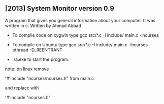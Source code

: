 [2013] System Monitor version 0.9
----------------------------------------------------------------------------------------

A program that gives you general information about your computer. 
It was written in c. 
Written by Ahmad Abbad

- To compile code on cygwin type gcc src/*.c -I include/ main.c -lncurses

- To compile on Ubuntu type gcc src/*.c -I include/ main.c -lncurses -pthread -D_REENTRANT

- ./a.exe to start the program.




note: on linux remove

'#'include "ncurses/ncurses.h" from main.c 

and replace with 

'#'include "ncurses.h"




